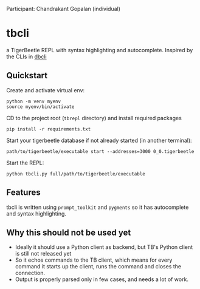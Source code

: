 Participant: Chandrakant Gopalan (individual)


# tbcli
a TigerBeetle REPL with syntax highlighting and autocomplete. Inspired by the CLIs in [dbcli](https://www.dbcli.com/) 

## Quickstart

Create and activate virtual env:
```
python -m venv myenv
source myenv/bin/activate
```
CD to the project root (`tbrepl` directory) and install required packages
```
pip install -r requirements.txt
```
Start your tigerbeetle database if not already started (in another terminal):
```
path/to/tigerbeetle/executable start --addresses=3000 0_0.tigerbeetle
```
Start the REPL:
```
python tbcli.py full/path/to/tigerbeetle/executable
```

## Features

tbcli is written using `prompt_toolkit` and `pygments` so it has autocomplete and syntax highlighting.


## Why this should not be used yet

- Ideally it should use a Python client as backend, but TB's Python client is still not released yet
- So it echos commands to the TB client, which means for every command it starts up the client, runs the command and closes the connection.
- Output is properly parsed only in few cases, and needs a lot of work.